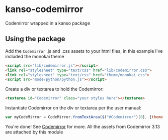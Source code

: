 kanso-codemirror
================

Codemirror wrapped in a kanso package

Using the package
-----

Add the `Codemirror` .js and .css assets to your html files, in this example I've included the monokai theme

```html
<script src="lib/codemirror.js"></script>
<link rel="stylesheet" type="text/css" href="lib/codemirror.css">
<link rel="stylesheet" type="text/css" href="theme/monokai.css">
<script src="mode/python/python.js"></script>
```
Create a div or textarea to hold the Codemirror:

```html
<textarea id="Codemirror" class="your styles here"></textarea>
```

Instantiate Codemirror on the div or textarea per the user manual:

```javascript
var myCodeMirror = CodeMirror.fromTextArea($("#Codemirror")[0], {theme: "monokai"});
```


You're done! See [Codemirror](http://codemirror.net/) for more.
All the assets from Codemirror 3.13 are attached by this module

